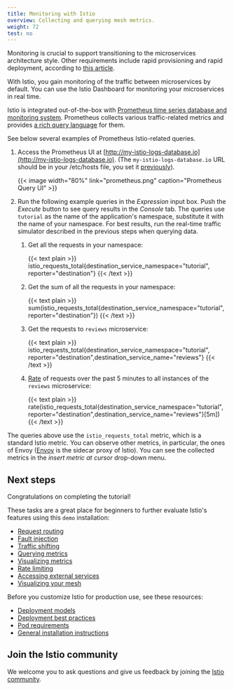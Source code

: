 ```yaml
---
title: Monitoring with Istio
overview: Collecting and querying mesh metrics.
weight: 72
test: no
---
```


Monitoring is crucial to support transitioning to the microservices architecture style. Other requirements include rapid provisioning and rapid deployment, according to [this article](https://aadrake.com/posts/2017-05-20-enough-with-the-microservices.html).

With Istio, you gain monitoring of the traffic between microservices by default.
You can use the Istio Dashboard for monitoring your microservices in real time.

Istio is integrated out-of-the-box with
[Prometheus time series database and monitoring system](https://prometheus.io). Prometheus collects various
traffic-related metrics and provides
[a rich query language](https://prometheus.io/docs/prometheus/latest/querying/basics/) for them.

See below several examples of Prometheus Istio-related queries.

1.  Access the Prometheus UI at [http://my-istio-logs-database.io](http://my-istio-logs-database.io).
(The `my-istio-logs-database.io` URL should be in your /etc/hosts file, you set it
[previously](/docs/examples/microservices-istio/bookinfo-kubernetes/#update-your-etc-hosts-configuration-file)).

    {{< image width="80%" link="prometheus.png" caption="Prometheus Query UI" >}}

1.  Run the following example queries in the _Expression_ input box. Push the _Execute_ button to see query results in
the _Console_ tab. The queries use `tutorial` as the name of the application's namespace, substitute it with the name of
your namespace. For best results, run the real-time traffic simulator described in the previous steps when querying data.

    1. Get all the requests in your namespace:

        {{< text plain >}}
        istio_requests_total{destination_service_namespace="tutorial", reporter="destination"}
        {{< /text >}}

    1.  Get the sum of all the requests in your namespace:

        {{< text plain >}}
        sum(istio_requests_total{destination_service_namespace="tutorial", reporter="destination"})
        {{< /text >}}

    1.  Get the requests to `reviews` microservice:

        {{< text plain >}}
        istio_requests_total{destination_service_namespace="tutorial", reporter="destination",destination_service_name="reviews"}
        {{< /text >}}

    1.  [Rate](https://prometheus.io/docs/prometheus/latest/querying/functions/#rate) of requests over the past 5 minutes to all instances of the `reviews` microservice:

        {{< text plain >}}
        rate(istio_requests_total{destination_service_namespace="tutorial", reporter="destination",destination_service_name="reviews"}[5m])
        {{< /text >}}

The queries above use the `istio_requests_total` metric, which is a standard Istio metric. You can observe
other metrics, in particular, the ones of Envoy ([Envoy](https://www.envoyproxy.io) is the sidecar proxy of Istio). You
can see the collected metrics in the _insert metric at cursor_ drop-down menu.

## Next steps

Congratulations on completing the tutorial!

These tasks are a great place for beginners to further evaluate Istio's
features using this `demo` installation:

- [Request routing](/docs/tasks/traffic-management/request-routing/)
- [Fault injection](/docs/tasks/traffic-management/fault-injection/)
- [Traffic shifting](/docs/tasks/traffic-management/traffic-shifting/)
- [Querying metrics](/docs/tasks/observability/metrics/querying-metrics/)
- [Visualizing metrics](/docs/tasks/observability/metrics/using-istio-dashboard/)
- [Rate limiting](/docs/tasks/policy-enforcement/rate-limiting/)
- [Accessing external services](/docs/tasks/traffic-management/egress/egress-control/)
- [Visualizing your mesh](/docs/tasks/observability/kiali/)

Before you customize Istio for production use, see these resources:

- [Deployment models](/docs/ops/deployment/deployment-models/)
- [Deployment best practices](/docs/ops/best-practices/deployment/)
- [Pod requirements](/docs/ops/deployment/requirements/)
- [General installation instructions](/docs/setup/)

## Join the Istio community

We welcome you to ask questions and give us feedback by joining the
[Istio community](/about/community/join/).

